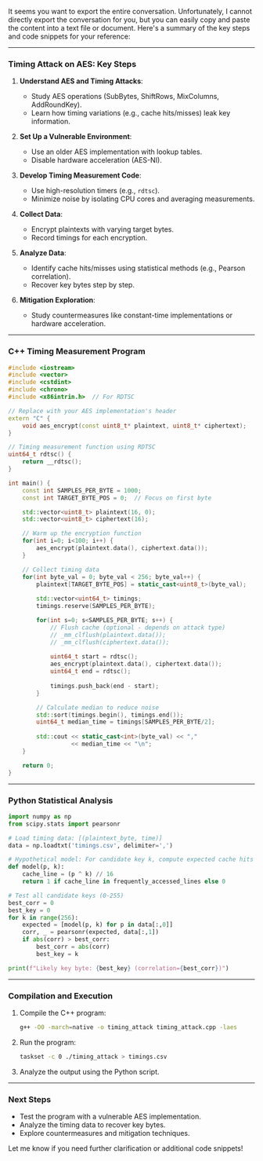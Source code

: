It seems you want to export the entire conversation. Unfortunately, I cannot directly export the conversation for you, but you can easily copy and paste the content into a text file or document. Here's a summary of the key steps and code snippets for your reference:

---

### **Timing Attack on AES: Key Steps**
1. **Understand AES and Timing Attacks**:
   - Study AES operations (SubBytes, ShiftRows, MixColumns, AddRoundKey).
   - Learn how timing variations (e.g., cache hits/misses) leak key information.

2. **Set Up a Vulnerable Environment**:
   - Use an older AES implementation with lookup tables.
   - Disable hardware acceleration (AES-NI).

3. **Develop Timing Measurement Code**:
   - Use high-resolution timers (e.g., `rdtsc`).
   - Minimize noise by isolating CPU cores and averaging measurements.

4. **Collect Data**:
   - Encrypt plaintexts with varying target bytes.
   - Record timings for each encryption.

5. **Analyze Data**:
   - Identify cache hits/misses using statistical methods (e.g., Pearson correlation).
   - Recover key bytes step by step.

6. **Mitigation Exploration**:
   - Study countermeasures like constant-time implementations or hardware acceleration.

---

### **C++ Timing Measurement Program**
```cpp
#include <iostream>
#include <vector>
#include <cstdint>
#include <chrono>
#include <x86intrin.h>  // For RDTSC

// Replace with your AES implementation's header
extern "C" {
    void aes_encrypt(const uint8_t* plaintext, uint8_t* ciphertext);
}

// Timing measurement function using RDTSC
uint64_t rdtsc() {
    return __rdtsc();
}

int main() {
    const int SAMPLES_PER_BYTE = 1000;
    const int TARGET_BYTE_POS = 0;  // Focus on first byte

    std::vector<uint8_t> plaintext(16, 0);
    std::vector<uint8_t> ciphertext(16);

    // Warm up the encryption function
    for(int i=0; i<100; i++) {
        aes_encrypt(plaintext.data(), ciphertext.data());
    }

    // Collect timing data
    for(int byte_val = 0; byte_val < 256; byte_val++) {
        plaintext[TARGET_BYTE_POS] = static_cast<uint8_t>(byte_val);
        
        std::vector<uint64_t> timings;
        timings.reserve(SAMPLES_PER_BYTE);

        for(int s=0; s<SAMPLES_PER_BYTE; s++) {
            // Flush cache (optional - depends on attack type)
            // _mm_clflush(plaintext.data());
            // _mm_clflush(ciphertext.data());
            
            uint64_t start = rdtsc();
            aes_encrypt(plaintext.data(), ciphertext.data());
            uint64_t end = rdtsc();
            
            timings.push_back(end - start);
        }

        // Calculate median to reduce noise
        std::sort(timings.begin(), timings.end());
        uint64_t median_time = timings[SAMPLES_PER_BYTE/2];
        
        std::cout << static_cast<int>(byte_val) << ","
                  << median_time << "\n";
    }

    return 0;
}
```

---

### **Python Statistical Analysis**
```python
import numpy as np
from scipy.stats import pearsonr

# Load timing data: [(plaintext_byte, time)]
data = np.loadtxt('timings.csv', delimiter=',')

# Hypothetical model: For candidate key k, compute expected cache hits
def model(p, k):
    cache_line = (p ^ k) // 16
    return 1 if cache_line in frequently_accessed_lines else 0

# Test all candidate keys (0-255)
best_corr = 0
best_key = 0
for k in range(256):
    expected = [model(p, k) for p in data[:,0]]
    corr, _ = pearsonr(expected, data[:,1])
    if abs(corr) > best_corr:
        best_corr = abs(corr)
        best_key = k

print(f"Likely key byte: {best_key} (correlation={best_corr})")
```

---

### **Compilation and Execution**
1. Compile the C++ program:
   ```bash
   g++ -O0 -march=native -o timing_attack timing_attack.cpp -laes
   ```
2. Run the program:
   ```bash
   taskset -c 0 ./timing_attack > timings.csv
   ```
3. Analyze the output using the Python script.

---

### **Next Steps**
- Test the program with a vulnerable AES implementation.
- Analyze the timing data to recover key bytes.
- Explore countermeasures and mitigation techniques.

Let me know if you need further clarification or additional code snippets!